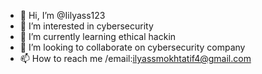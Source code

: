- 👋 Hi, I’m @Iilyass123
- 👀 I’m interested in cybersecurity
- 🌱 I’m currently learning ethical hackin 
- 💞️ I’m looking to collaborate on cybersecurity company
- 📫 How to reach me  /email:ilyassmokhtatif4@gmail.com


<!---
Iilyass123/Iilyass123 is a ✨ special ✨ repository because its `README.md` (this file) appears on your GitHub profile.
You can click the Preview link to take a look at your changes.
--->
